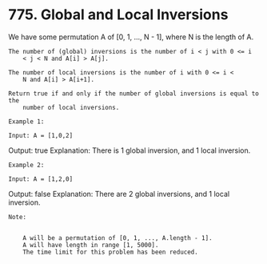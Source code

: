 # 775. Global and Local Inversions

We have some permutation A of [0, 1, ..., N - 1], where
        N is the length of A.

    The number of (global) inversions is the number of i < j with 0 <= i
        < j < N and A[i] > A[j].

    The number of local inversions is the number of i with 0 <= i <
        N and A[i] > A[i+1].

    Return true if and only if the number of global inversions is equal to the
        number of local inversions.

    Example 1:

    Input: A = [1,0,2]
Output: true
Explanation: There is 1 global inversion, and 1 local inversion.

    Example 2:

    Input: A = [1,2,0]
Output: false
Explanation: There are 2 global inversions, and 1 local inversion.

    Note:

    
        A will be a permutation of [0, 1, ..., A.length - 1].
        A will have length in range [1, 5000].
        The time limit for this problem has been reduced.